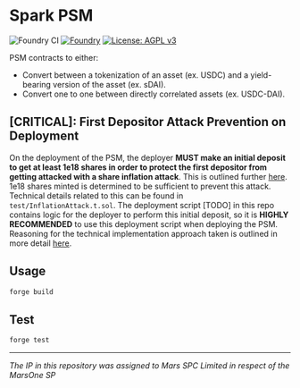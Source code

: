 # Spark PSM

![Foundry CI](https://github.com/mars-foundation/spark-psm/actions/workflows/ci.yml/badge.svg)
[![Foundry][foundry-badge]][foundry]
[![License: AGPL v3](https://img.shields.io/badge/License-AGPL%20v3-blue.svg)](https://github.com/mars-foundation/spark-psm/blob/master/LICENSE)

[foundry]: https://getfoundry.sh/
[foundry-badge]: https://img.shields.io/badge/Built%20with-Foundry-FFDB1C.svg

PSM contracts to either:
- Convert between a tokenization of an asset (ex. USDC) and a yield-bearing version of the asset (ex. sDAI).
- Convert one to one between directly correlated assets (ex. USDC-DAI).

## [CRITICAL]: First Depositor Attack Prevention on Deployment

On the deployment of the PSM, the deployer **MUST make an initial deposit to get at least 1e18 shares in order to protect the first depositor from getting attacked with a share inflation attack**. This is outlined further [here](https://github.com/marsfoundation/spark-automations/assets/44272939/9472a6d2-0361-48b0-b534-96a0614330d3). 1e18 shares minted is determined to be sufficient to prevent this attack. Technical details related to this can be found in `test/InflationAttack.t.sol`. The deployment script [TODO] in this repo contains logic for the deployer to perform this initial deposit, so it is **HIGHLY RECOMMENDED** to use this deployment script when deploying the PSM. Reasoning for the technical implementation approach taken is outlined in more detail [here](https://github.com/marsfoundation/spark-psm/pull/2).

## Usage

```bash
forge build
```

## Test

```bash
forge test
```

***
*The IP in this repository was assigned to Mars SPC Limited in respect of the MarsOne SP*
